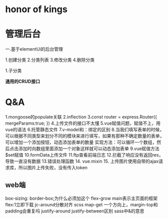 # honor of kings
# 管理后台
一.基于elementUi的后台管理

1.创建分类
2.分类列表
3.修改分类
4.删除分类

1.子分类

**通用的CRUD接口**

# Q&A
1.mongoose的populate关联
2.inflection
3.const router = express.Router({
    mergeParams:true;
})
4.上传文件的接口不太懂
5.vue赋值问题，赋值不上，用vue的语法
6.托管静态文件
7.v-model和：绑定的区别
8.当我们填写表单的时候，可以根据不同类型来划分不同的模块来进行填写，如果有那种不确定数量的表单，可以增加一个添加按钮，动态添加表单的数量
实现方法：可以循环一个数组，然后点击添加时向数组里面添加一个对象这样就可以动态添加表单
9.vue赋值方法$set赋值
10.formData上传文件
11.ftp查看前端日志
12.拦截了响应没有返回res，导致一直没有数据
13.错误处理函数
14. vue.mixin
15. 上传图片使用自带的ajax请求库，所以图片上传失败，没有传入token

## web端
box-sizing: border-box;为什么必须加这个
flex-grow
main表示主页面的框架
flex:1立即下载
jc-around分散对齐
scss map-get
一个方向上，margin-top和padding会重复吗
justify-around justify-between区别
sass中&的意思
